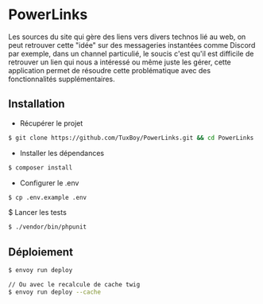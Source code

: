 # PowerLinks

Les sources du site qui gère des liens vers divers technos lié au web, on peut retrouver cette "idée" sur des messageries instantées comme Discord par exemple, dans un channel particulié, le soucis c'est qu'il est difficile de retrouver un lien qui nous a intéressé ou même juste les gérer, cette application permet de résoudre cette problématique avec des fonctionnalités supplémentaires.

## Installation

* Récupérer le projet

```bash
$ git clone https://github.com/TuxBoy/PowerLinks.git && cd PowerLinks
```

* Installer les dépendances

```bash
$ composer install
```

* Configurer le .env

```bash
$ cp .env.example .env
```

$ Lancer les tests

```bash
$ ./vendor/bin/phpunit
```

## Déploiement

```bash
$ envoy run deploy

// Ou avec le recalcule de cache twig
$ envoy run deploy --cache

```
